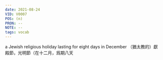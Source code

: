 ```yaml
---
date: 2021-08-24
VID: V0007
POS: (n)
PRON: --
NOTE: --
tags: vocab
---
```


a Jewish religious holiday lasting for eight days in December 
（猶太教的）獻殿節，光明節（在十二月，爲期八天
